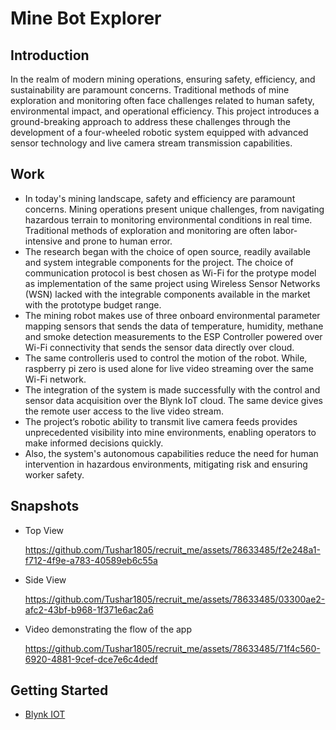 # Mine Bot Explorer

## Introduction

In the realm of modern mining operations, ensuring safety,
efficiency, and sustainability are paramount concerns. Traditional methods of mine exploration and monitoring often face challenges related to human safety,
environmental impact, and operational efficiency. This project introduces a
ground-breaking approach to address these challenges through the development
of a four-wheeled robotic system equipped with advanced sensor technology and
live camera stream transmission capabilities.

## Work

- In today's mining landscape, safety and efficiency are paramount concerns. Mining operations present unique challenges, from navigating hazardous terrain to monitoring environmental conditions in real time. Traditional methods of exploration and monitoring are often labor-intensive and prone to human error.
- The research began with the choice of open source, readily available and system integrable components for the project. The choice of communication protocol is best chosen as Wi-Fi for the protype model as implementation of the same project using Wireless Sensor Networks (WSN) lacked with the integrable components available in the market with the prototype budget range.
- The mining robot makes use of three onboard environmental parameter mapping sensors that sends the data of temperature, humidity, methane and smoke detection measurements to the ESP Controller powered over Wi-Fi connectivity that sends the sensor data directly over cloud.
- The same controlleris used to control the motion of the robot. While, raspberry pi zero is used alone for live video streaming over the same Wi-Fi network.
- The integration of the system is made successfully with the control and sensor data acquisition over the Blynk IoT cloud. The same device gives the remote user access to the live video stream.
- The project’s robotic ability to transmit live camera feeds provides unprecedented visibility into mine environments, enabling operators to make informed decisions quickly.
- Also, the system's autonomous capabilities reduce the need for human intervention in hazardous environments, mitigating risk and ensuring worker safety.

## Snapshots

- Top View

    <https://github.com/Tushar1805/recruit_me/assets/78633485/f2e248a1-f712-4f9e-a783-40589eb6c55a>

- Side View

    <https://github.com/Tushar1805/recruit_me/assets/78633485/03300ae2-afc2-43bf-b968-1f371e6ac2a6>

- Video demonstrating the flow of the app

    <https://github.com/Tushar1805/recruit_me/assets/78633485/71f4c560-6920-4881-9cef-dce7e6c4dedf>

## Getting Started

- [Blynk IOT](https://blynk.io/)
